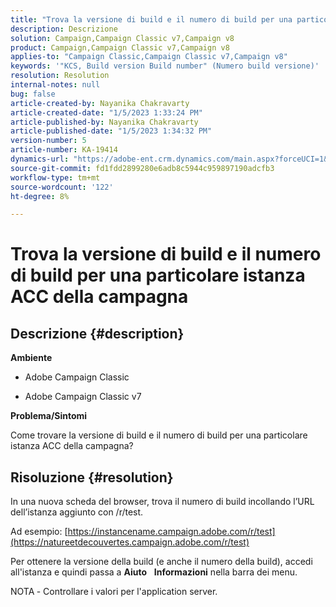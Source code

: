 ```yaml
---
title: "Trova la versione di build e il numero di build per una particolare istanza ACC di campagna"
description: Descrizione
solution: Campaign,Campaign Classic v7,Campaign v8
product: Campaign,Campaign Classic v7,Campaign v8
applies-to: "Campaign Classic,Campaign Classic v7,Campaign v8"
keywords: '"KCS, Build version Build number" (Numero build versione)'
resolution: Resolution
internal-notes: null
bug: false
article-created-by: Nayanika Chakravarty
article-created-date: "1/5/2023 1:33:24 PM"
article-published-by: Nayanika Chakravarty
article-published-date: "1/5/2023 1:34:32 PM"
version-number: 5
article-number: KA-19414
dynamics-url: "https://adobe-ent.crm.dynamics.com/main.aspx?forceUCI=1&pagetype=entityrecord&etn=knowledgearticle&id=556f9b81-fd8c-ed11-81ac-6045bd006c82"
source-git-commit: fd1fdd2899280e6adb8c5944c959897190adcfb3
workflow-type: tm+mt
source-wordcount: '122'
ht-degree: 8%

---
```


# Trova la versione di build e il numero di build per una particolare istanza ACC della campagna

## Descrizione {#description}


<b>Ambiente</b>

- Adobe Campaign Classic

- Adobe Campaign Classic v7

<b>Problema/Sintomi</b>

Come trovare la versione di build e il numero di build per una particolare istanza ACC della campagna?


## Risoluzione {#resolution}


In una nuova scheda del browser, trova il numero di build incollando l’URL dell’istanza aggiunto con /r/test.

Ad esempio: [https://instancename.campaign.adobe.com/r/test](https://natureetdecouvertes.campaign.adobe.com/r/test)

Per ottenere la versione della build (e anche il numero della build), accedi all&#39;istanza e quindi passa a <b>Aiuto</b>    <b>Informazioni</b> nella barra dei menu.

NOTA<b> </b>- Controllare i valori per l&#39;application server.

